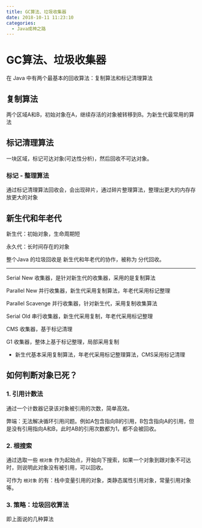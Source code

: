 ```yaml
---
title: GC算法、垃圾收集器
date: 2018-10-11 11:23:10
categories:
  - Java成神之路
---
```

# GC算法、垃圾收集器

在 Java 中有两个最基本的回收算法：复制算法和标记清理算法

## 复制算法

两个区域A和B，初始对象在A，继续存活的对象被转移到B。为新生代最常用的算法

## 标记清理算法

一块区域，标记可达对象(可达性分析)，然后回收不可达对象。

### 标记 - 整理算法

通过标记清理算法回收会，会出现碎片，通过碎片整理算法，整理出更大的内存存放更大的对象

## 新生代和年老代

新生代：初始对象，生命周期短

永久代：长时间存在的对象

整个Java 的垃圾回收是 新生代和年老代的协作，被称为 分代回收。

------

Serial New 收集器，是针对新生代的收集器，采用的是复制算法

Parallel New 并行收集器，新生代采用复制算法，年老代采用标记整理

Parallel Scavenge 并行收集器，针对新生代，采用复制收集算法

Serial Old 串行收集器，新生代采用复制，年老代采用标记整理

CMS 收集器，基于标记清理

G1 收集器，整体上基于标记整理，局部采用复制

- 新生代基本采用复制算法，年老代采用标记整理算法，CMS采用标记清理

## 如何判断对象已死？

### 1. 引用计数法

通过一个计数器记录该对象被引用的次数，简单高效。

弊端：无法解决循环引用问题。例如A包含指向B的引用，B包含指向A的引用，但是没有引用指向A和B，此时AB的引用次数都为1，都不会被回收。

### 2. 根搜索

通过选取一些 `根对象` 作为起始点，开始向下搜索，如果一个对象到跟对象不可达时，则说明此对象没有被引用，可以回收。

可作为 `根对象` 的有：栈中变量引用的对象，类静态属性引用对象，常量引用对象等。

### 3. 策略：垃圾回收算法

即上面说的几种算法